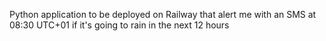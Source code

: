 Python application to be deployed on Railway that alert me with an SMS at 08:30 UTC+01 if it's going to rain in the next 12 hours
